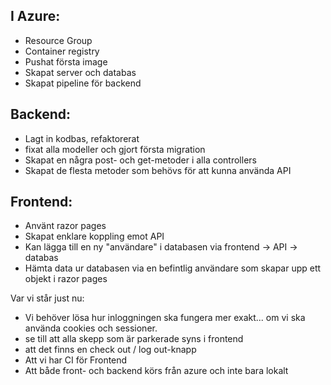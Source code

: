 ## I Azure:

- Resource Group
- Container registry
- Pushat första image
- Skapat server och databas
- Skapat pipeline för backend

## Backend:

- Lagt in kodbas, refaktorerat
- fixat alla modeller och gjort första migration
- Skapat en några post- och get-metoder i alla controllers
- Skapat de flesta metoder som behövs för att kunna använda API

## Frontend:

- Använt razor pages
- Skapat enklare koppling emot API
- Kan lägga till en ny "användare" i databasen via frontend -> API -> databas
- Hämta data ur databasen via en befintlig användare som skapar upp ett objekt i razor pages

Var vi står just nu:

- Vi behöver lösa hur inloggningen ska fungera mer exakt... om vi ska använda cookies och sessioner.
- se till att alla skepp som är parkerade syns i frontend
- att det finns en check out / log out-knapp
- Att vi har CI för Frontend
- Att både front- och backend körs från azure och inte bara lokalt



